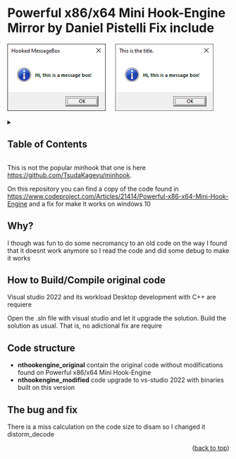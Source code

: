<a name="readme-top"></a>

# Powerful x86/x64 Mini Hook-Engine Mirror by Daniel Pistelli Fix include

![hook and unhooked MessageBox](/nthookengine.png)

<details>
  <summary>
    <h2>Table of Contents</h2>
  </summary>
  <ul>
    <li><a href="#why">Why?</a></li>
    <li><a href="#how-to-buildcompile-original-code">How to Build/Compile original code</a></li>
    <li><a href="#code-structure">Code structure</a></li>
    <li><a href="#the-bug-and-fix">The bug and fix</a></li>
  </ul>
</details>

This is not the popular minhook that one is here <https://github.com/TsudaKageyu/minhook>.

On this repository you can find a copy of the code found in <https://www.codeproject.com/Articles/21414/Powerful-x86-x64-Mini-Hook-Engine> and a fix for make it works on windows 10

## Why?

I though was fun to do some necromancy to an old code on the way I found that it doesnt work anymore so I read the code and did some debug to make it works

## How to Build/Compile original code

Visual studio 2022 and its workload Desktop development with C++ are requiere

Open the .sln file with visual studio and let it upgrade the solution. Build the solution as usual. That is, no adictional fix are require

## Code structure

- **nthookengine_original** contain the original code without modifications found on Powerful x86/x64 Mini Hook-Engine
- **nthookengine_modified** code upgrade to vs-studio 2022 with binaries built on this version

## The bug and fix
There is a miss calculation on the code size to disam so I changed it distorm_decode

<p align="right">(<a href="#readme-top">back to top</a>)</p>
